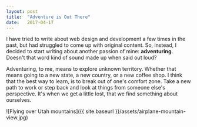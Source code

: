 ```yaml
---
layout: post
title:  "Adventure is Out There"
date:   2017-04-17 
---
```


I have tried to write about web design and development a few times in the past, but had struggled to come up with original content. So, instead, I decided to start writing about another passion of mine: **adventuring**. Doesn't that word kind of sound made up when said out loud?

Adventuring, to me, means to explore unknown territory. Whether that means going to a new state, a new country, or a new coffee shop. I think that the best way to learn, is to break out of one's comfort zone. Take a new path to work or step back and look at things from someone else's perspective. It's when we get a little lost, that we find something about ourselves.

![Flying over Utah mountains]({{ site.baseurl }}/assets/airplane-mountain-view.jpg)